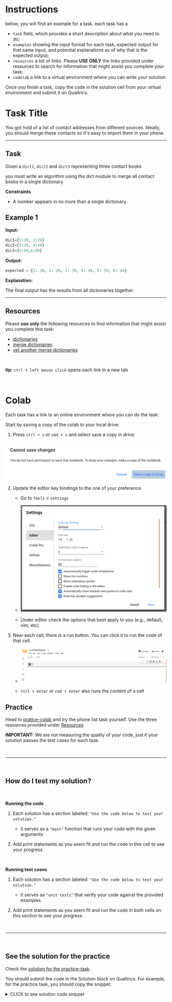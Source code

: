 # Instructions


below, you will find an example for a task. each task has a


* `task` field, which provides a short description about what you need to do;
* `examples` showing the input format for each task, expected output for that same input, and potential explanations as of why that is the expected output;
* `resources` a list of links. Please **USE ONLY** the links provided under resources to search for information that might assist you complete your task;
* `codelab` a link to a virtual environment where you can write your solution. 

Once you finish a task, copy the code in the solution cell from your virtual environment and submit it on Qualtrics.




# Task Title


You got hold of a list of contact addresses from different sources. Ideally, you should merge these contacts so it's easy to import them in your phone. 

___


## Task


Given a `dict1`, `dict2` and `dict3` representing three contact books


you must write an algorithm using the dict module to merge all contact books in a single dictionary


**Constraints**

* A number appears in no more than a single dictionary


## Example 1



**Input:**

```python
dic1={1:10, 2:20}
dic2={3:30, 4:40}
dic3={5:50,6:60}
```

**Output:**

```python
expected = {1: 10, 2: 20, 3: 30, 4: 40, 5: 50, 6: 60}
```

**Explanation:**

The final output has the results from all dictionaries together. 




___


## Resources

Please **use only** the following resources to find information that might assist you complete this task:


* <a href="https://docs.python.org/3/tutorial/datastructures.html#dictionaries" target="_blank">dictionaries</a>
* <a href="https://stackoverflow.com/questions/38987/how-do-i-merge-two-dictionaries-in-a-single-expression-take-union-of-dictionari" target="_blank">merge dictionaries</a>
* <a href="https://stackoverflow.com/questions/65539313/combine-two-dictionaries-with-preference-to-one-of-them" target="_blank">yet another merge dictionaries</a>

<br>

**tip:** `ctrl + left mouse click` opens each link in a new tab

<br>


# Colab


Each task has a link to an online environment where you can do the task:

Start by saving a copy of the colab to your local drive:

1. Press `ctrl + s` or `cmd + s` and select save a copy in drive:

![image info](./colab-save-copy.png)


2. Update the editor key bindings to the one of your preference

    * Go to `Tools` > `settings`

    * ![image info](./colab-settings.png)

    * Under editor check the options that best apply to you (e.g., default, vim, etc)


3. Near each cell, there is a run button. You can click it to run the code of that cell

    * ![image info](./colab-empty.png)

    * `ctrl + enter` or `cmd + enter` also runs the content of a cell


## Practice 

Head to <a href="https://colab.research.google.com/drive/18XUYSK1lUynsK1Mn9nj7foxDzw7MKSSO?usp=sharing" target="_blank">pratice-colab</a> and try the phone list task yourself. Use the three resources provided under [Resources](#Resources)


**IMPORTANT:** We are not measuring the quality of your code, just if your solution passes the test cases for each task.

<br>

___

<br>

## How do I test my solution?

<br>

**Running the code**

1. Each solution has a section labeled: `"Use the code below to test your solution."`

    * it serves as a `"main"` function that runs your code with the given arguments


2. Add print statements as you seem fit and run the code in this cell to see your progress

<br>

**Running test cases**


1. Each solution has a section labeled: `"Use the code below to test your solution."`

    * it serves as `"unit tests"`  that verify your code against the provided examples


2. Add print statements as you seem fit and run the code in both cells on this section to see your progress

<br>

___

<br>

## See the solution for the practice


Check the <a href="https://colab.research.google.com/drive/1opTGbTV0NqEA9g-uRISYPQ-yyI6QeeLO?usp=sharing" target="_blank">solution for the practice-task</a>. 

You should submit the code in the Solution block on Qualtrics. For example, for the practice task, you should copy the snippet:

<details>
    <summary>CLICK to see solution code snippet</summary>
    class Solution(object):

        def merge_dict(self, d1: dict, d2: dict, d3: dict) -> dict:
            
            result = dict()
            for current in [d1, d2, d3]:
            result.update(current)
            print(result) # just for debugging

            return result
</details>     
